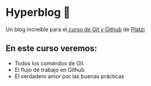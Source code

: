 # Hyperblog 💚
Un blog increíble para el[ curso de Git y Github](https://platzi.com/cursos/git-github/ " curso de Git y Github") de [Platzi](https://platzi.com/ "Platzi")

## En este curso veremos:
* Todos los comandos de Git
* El flujo de trabajo en Github
* El verdadero amor por las buenas prácticas


